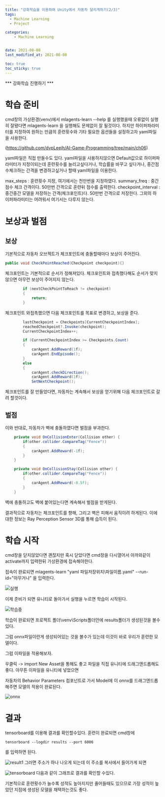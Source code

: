 ```yaml
---
title: "강화학습을 이용하여 Unity에서 자동차 달리게하기(2/3)"
tags:
  - Machine Learning
  - Project

categories:
    - Machine Learning


date: 2021-08-08
last_modified_at: 2021-08-08

toc: true
toc_sticky: true
---
```


*** 강화학습 진행하기 ***

# 학습 준비
cmd창의 가상환경(venv)에서
mlagents-learn --help
를 실행했을때 오류없이 실행히 잘됐다면
mlagents-learn
을 실행해도 문제없이 잘 될것이다.
하지만 하이퍼파라미터를 지정하여 원하는 만큼의 훈련횟수와 기타 필요한 옵션들을 설정하고자
yaml파일을 사용한다.

(https://github.com/dvpLeejh/AI-Game-Programming/tree/main/ch06)

yaml파일은 직접 만들수도 있다.
yaml파일을 사용하지않으면 Default값으로 하이퍼파라미터가 지정이되는데
훈련횟수를 늘리고싶다거나, 학습률을 바꾸고 싶다거나, 중간점수체크하는 간격을 변경하고싶거나
할때 yaml파일을 이용한다.

max_steps : 훈련횟수 지정,  여기에서는 천만번을 지정하였다.
summary_freq : 중간 점수 체크 간격이다. 50만번 간격으로 훈련뒤 점수를 출력한다.
checkpoint_interval : 중간중간 모델을 저장하는 간격(체크포인트)다. 50만번 간격으로 저장한다.
그외의 하이퍼파라미터는 어려워서 여기서는 다루지 않는다.

# 보상과 벌점

## 보상
기본적으로 자동차 오브젝트가 체크포인트에 충돌할때마다 보상이 주어진다.
```csharp
public void CheckPointReached(Checkpoint checkpoint){}
```
체크포인트는 기본적으로 순서가 정해져있다.
체크포인트와 접촉했다해도 순서가 맞지 않으면 아무런 보상이 주어지지 않는다.
```csharp
        if (nextCheckPointToReach != checkpoint) 
        {
            return;
        }
```
체크포인트 와접촉했으면 다음 체크포인트를 목표로 변경하고, 보상을 준다.
```csharp
        lastCheckpoint = Checkpoints[CurrentCheckpointIndex];
        reachedCheckpoint?.Invoke(checkpoint);
        CurrentCheckpointIndex++;

        if (CurrentCheckpointIndex >= Checkpoints.Count)
        {
            carAgent.AddReward(1f);
            carAgent.EndEpisode();
        }
        else
        {
            carAgent.checkDirection();
            carAgent.AddReward(1f);
            SetNextCheckpoint();
```
체크포인트를 잘 만들었다면, 자동차는 계속해서 보상을 얻기위해 다음 체크포인트로 갈려 할것이다.

## 벌점
이와 반대로, 자동차가 벽에 충돌하였다면 벌점을 부과한다.
```csharp
    private void OnCollisionEnter(Collision other) {
        if(other.collider.CompareTag("Fence"))
        {
            carAgent.AddReward(-1f);
        }
    } 

    private void OnCollisionStay(Collision other) {
        if(other.collider.CompareTag("Fence"))
        {   
            carAgent.AddReward(-0.5f);
        }
    }
```
벽에 충돌하고도 벽에 붙어있는다면 계속해서 벌점을 받게된다.

결과적으로 자동차는 체크포인트를 향해, 그리고 벽은 피해서 움직이려 하게된다.
이에 대한 정보는 Ray Perception Sensor 3D를 통해 습득이 된다.

# 학습 시작

cmd창을 닫지않았다면 괜찮지만
혹시 닫았다면
cmd창을 다시열어서 아까와같이 activate까지 입력한뒤
가상환경에 접속해야한다.

접속이 완료되면
mlagents-learn "yaml 파일저장위치\파일이름.yaml" --run-id="아무거나"
을 입력한다.

![실행](https://user-images.githubusercontent.com/42956142/128635700-84bdc380-47f2-46e2-8aed-deea86e28aa6.PNG)

이제 준비가 되면 유니티로 돌아가서 실행을 누르면 학습이 시작된다.

![학습중](https://user-images.githubusercontent.com/42956142/128635712-80e26a90-f7a9-4c72-9512-b65971506bc8.PNG)

학습이 완료되면 
프로젝트 폴더\venv\Scripts폴더안에
results폴더가 생성된것을 볼수있다.

그럼 onnx파일이란게 생성되어있는 것을 볼수가 있는데
이것이 바로 우리가 훈련한 모델이다.

그럼 이파일을 적용해보자.

우클릭 -> import New Asset을 통해도 좋고
파일을 직접 유니티에 드래그앤드롭해도 좋다.
아무튼 이파일을 유니티에 넣었으면

자동차의 Behavior Parameters 컴포넌트로 가서
Model에 이 onnx를 드래그앤드롭해주면
모델의 적용이 완료된다.

![onnx](https://user-images.githubusercontent.com/42956142/128635736-f8cf50ee-8a43-4ce1-b93a-91f724996e1b.PNG)

# 결과

tensorboard를 이용해 결과를 확인할수있다.
훈련이 완료되면 cmd창에
```
tensorboard --logdir results --port 6006
```
를 입력하면 된다.

![result1](https://user-images.githubusercontent.com/42956142/128865819-c15f2865-e751-452a-93e2-e8a7b44a711b.PNG)
그러면 주소가 하나 나오게 되는데 이 주소를 복사에서 들어가게 되면

![tensorboard](https://user-images.githubusercontent.com/42956142/128865965-653bb908-60c3-4f89-ae5b-a16fd5f1c1df.PNG)
다음과 같이 그래프로 결과를 확인할 수있다.

기본적으로 훈련횟수가 늘수록 성적도 높아지지만 줄어들때도 있으므로
가장 성적이 높았던 지점에 생성된 모델을 채택하는것도 좋다.
